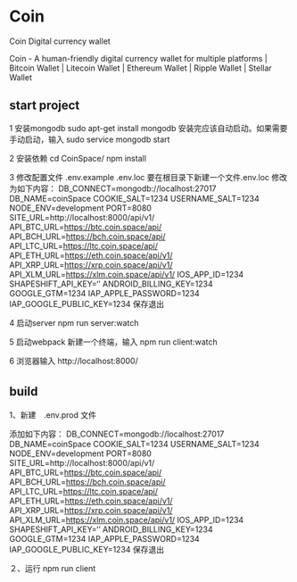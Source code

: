 # Coin
Coin Digital currency wallet

Coin - A human-friendly digital currency wallet for multiple platforms | Bitcoin Wallet | Litecoin Wallet | Ethereum Wallet | Ripple Wallet | Stellar Wallet



## start project 

1 安装mongodb
sudo apt-get install mongodb
安装完应该自动启动。如果需要手动启动，输入
sudo service mongodb start

2 安装依赖
cd CoinSpace/
npm install

3 修改配置文件
.env.example .env.loc
要在根目录下新建一个文件.env.loc
修改为如下内容：
DB_CONNECT=mongodb://localhost:27017
DB_NAME=coinSpace
COOKIE_SALT=1234
USERNAME_SALT=1234
NODE_ENV=development
PORT=8080
SITE_URL=http://localhost:8000/api/v1/
API_BTC_URL=https://btc.coin.space/api/
API_BCH_URL=https://bch.coin.space/api/
API_LTC_URL=https://ltc.coin.space/api/
API_ETH_URL=https://eth.coin.space/api/v1/
API_XRP_URL=https://xrp.coin.space/api/v1/
API_XLM_URL=https://xlm.coin.space/api/v1/
IOS_APP_ID=1234
SHAPESHIFT_API_KEY=‘’
ANDROID_BILLING_KEY=1234
GOOGLE_GTM=1234
IAP_APPLE_PASSWORD=1234
IAP_GOOGLE_PUBLIC_KEY=1234
保存退出

4 启动server
npm run server:watch

5 启动webpack
新建一个终端，输入 
npm run client:watch

6 浏览器输入
http://localhost:8000/

## build　

1、新建　.env.prod 文件

添加如下内容：
DB_CONNECT=mongodb://localhost:27017
DB_NAME=coinSpace
COOKIE_SALT=1234
USERNAME_SALT=1234
NODE_ENV=development
PORT=8080
SITE_URL=http://localhost:8000/api/v1/
API_BTC_URL=https://btc.coin.space/api/
API_BCH_URL=https://bch.coin.space/api/
API_LTC_URL=https://ltc.coin.space/api/
API_ETH_URL=https://eth.coin.space/api/v1/
API_XRP_URL=https://xrp.coin.space/api/v1/
API_XLM_URL=https://xlm.coin.space/api/v1/
IOS_APP_ID=1234
SHAPESHIFT_API_KEY=‘’
ANDROID_BILLING_KEY=1234
GOOGLE_GTM=1234
IAP_APPLE_PASSWORD=1234
IAP_GOOGLE_PUBLIC_KEY=1234
保存退出

２、运行
npm run client